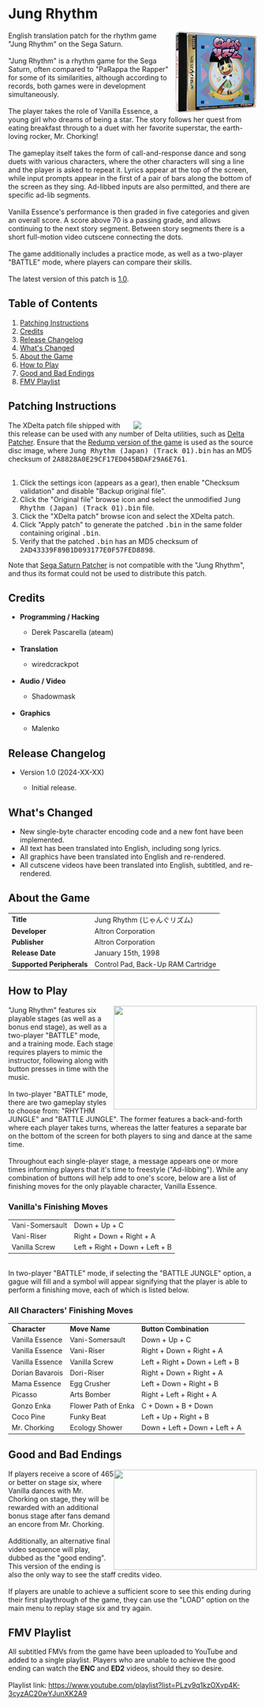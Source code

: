<h1>Jung Rhythm</h1>
<img width="165" height="165" align="right" src="https://github.com/DerekPascarella/JungRhythm-EnglishPatchSaturn/blob/main/images/cover.png?raw=true">English translation patch for the rhythm game "Jung Rhythm" on the Sega Saturn.
<br><br>
"Jung Rhythm" is a rhythm game for the Sega Saturn, often compared to "PaRappa the Rapper" for some of its similarities, although according to records, both games were in development simultaneously.
<br><br>
The player takes the role of Vanilla Essence, a young girl who dreams of being a star. The story follows her quest from eating breakfast through to a duet with her favorite superstar, the earth-loving rocker, Mr. Chorking!
<br><br>
The gameplay itself takes the form of call-and-response dance and song duets with various characters, where the other characters will sing a line and the player is asked to repeat it. Lyrics appear at the top of the screen, while input prompts appear in the first of a pair of bars along the bottom of the screen as they sing. Ad-libbed inputs are also permitted, and there are specific ad-lib segments.
<br><br>
Vanilla Essence's performance is then graded in five categories and given an overall score. A score above 70 is a passing grade, and allows continuing to the next story segment. Between story segments there is a short full-motion video cutscene connecting the dots.
<br><br>
The game additionally includes a practice mode, as well as a two-player "BATTLE" mode, where players can compare their skills.
<br><br>
The latest version of this patch is <a href="https://github.com/DerekPascarella/JungRhythm-EnglishPatchSaturn/releases/download/1.0/Jung.Rhythm.English.-.v1.0.zip">1.0</a>.

<h2>Table of Contents</h2>

1. [Patching Instructions](#patching-instructions)
2. [Credits](#credits)
3. [Release Changelog](#release-changelog)
4. [What's Changed](#whats-changed)
5. [About the Game](#about-the-game)
8. [How to Play](#how-to-play)
9. [Good and Bad Endings](#good-and-bad-endings)
10. [FMV Playlist](#fmv-playlist)

<h2>Patching Instructions</h2>
<img align="right" width="250" src="https://i.imgur.com/r4b04e7.png">The XDelta patch file shipped with this release can be used with any number of Delta utilities, such as <a href="https://www.romhacking.net/utilities/704/">Delta Patcher</a>. Ensure that the <a href="http://redump.org/disc/26548/">Redump version of the game</a> is used as the source disc image, where <tt>Jung Rhythm (Japan) (Track 01).bin</tt> has an MD5 checksum of <tt>2A8828A0E29CF17ED045BDAF29A6E761</tt>.
<br><br>
<ol type="1">
<li>Click the settings icon (appears as a gear), then enable "Checksum validation" and disable "Backup original file".</li>
<li>Click the "Original file" browse icon and select the unmodified <tt>Jung Rhythm (Japan) (Track 01).bin</tt> file.</li>
<li>Click the "XDelta patch" browse icon and select the XDelta patch.</li>
<li>Click "Apply patch" to generate the patched <tt>.bin</tt> in the same folder containing original <tt>.bin</tt>.</li>
<li>Verify that the patched <tt>.bin</tt> has an MD5 checksum of <tt>2AD43339F89B1D093177E0F57FED8898</tt>.</li>
</ol>
Note that <a href="https://segaxtreme.net/resources/sega-saturn-patcher.73/">Sega Saturn Patcher</a> is not compatible with the "Jung Rhythm", and thus its format could not be used to distribute this patch.


<h2>Credits</h2>
<ul>
  <li>
    <b>Programming / Hacking</b>
  </li>
  <ul>
    <li>Derek Pascarella (ateam)</li>
  </ul>
  <br>
  <li>
    <b>Translation</b>
  </li>
  <ul>
    <li>wiredcrackpot</li>
  </ul>
  <br>
  <li>
    <b>Audio / Video</b>
  </li>
  <ul>
    <li>Shadowmask</li>
  </ul>
  <br>
  <li>
    <b>Graphics</b>
  </li>
  <ul>
    <li>Malenko</li>
  </ul>
</ul>

<h2>Release Changelog</h2>
<ul>
 <li>Version 1.0 (2024-XX-XX)</li>
 <ul>
  <li>Initial release.</li>
 </ul>
</ul>

<h2>What's Changed</h2>
<ul>
 <li>New single-byte character encoding code and a new font have been implemented.</li>
 <li>All text has been translated into English, including song lyrics.</li>
 <li>All graphics have been translated into English and re-rendered.</li>
 <li>All cutscene videos have been translated into English, subtitled, and re-rendered.</li>
</ul>

<h2>About the Game</h2>
<table>
<tr>
<td><b>Title</b></td>
<td>Jung Rhythm (じゃんぐリズム)</td>
</tr>
<td><b>Developer</b></td>
<td>Altron Corporation</td>
</tr>
<tr>
<td><b>Publisher</b></td>
<td>Altron Corporation</td>
</tr>
<tr>
<td><b>Release Date</b></td>
<td>January 15th, 1998</td>
</tr>
<tr>
<td><b>Supported Peripherals</b></td>
<td>Control Pad, Back-Up RAM Cartridge</td>
</tr>
</tr>
</table>

<h2>How to Play</h2>
<img align="right" src="https://github.com/DerekPascarella/JungRhythm-EnglishPatchSaturn/blob/main/images/screenshot_1.png?raw=true" width="290" height="210">"Jung Rhythm" features six playable stages (as well as a bonus end stage), as well as a two-player "BATTLE" mode, and a training mode. Each stage requires players to mimic the instructor, following along with button presses in time with the music.
<br><br>
In two-player "BATTLE" mode, there are two gameplay styles to choose from: "RHYTHM JUNGLE" and "BATTLE JUNGLE". The former features a back-and-forth where each player takes turns, whereas the latter features a separate bar on the bottom of the screen for both players to sing and dance at the same time.
<br><br>
Throughout each single-player stage, a message appears one or more times informing players that it's time to freestyle ("Ad-libbing"). While any combination of buttons will help add to one's score, below are a list of finishing moves for the only playable character, Vanilla Essence.
<br>
<h3>Vanilla's Finishing Moves</h3>
<table>
  <tr>
    <td>Vani-Somersault</td>
    <td>Down + Up + C</td>
  </tr>
  <tr>
    <td>Vani-Riser</td>
    <td>Right + Down + Right + A</td>
  </tr>
  <tr>
    <td>Vanilla Screw</td>
    <td>Left + Right + Down + Left + B</td>
  </tr>
</table>

<br>
In two-player "BATTLE" mode, if selecting the "BATTLE JUNGLE" option, a gague will fill and a symbol will appear signifying that the player is able to perform a finishing move, each of which is listed below.

<h3>All Characters' Finishing Moves</h3>

<table>
  <tr>
    <td><b>Character</b></td>
    <td><b>Move Name</b></td>
    <td><b>Button Combination</b></td>
  </tr>
  <tr>
    <td>Vanilla Essence</td>
    <td>Vani-Somersault</td>
    <td>Down + Up + C</td>
  </tr>
  <tr>
    <td>Vanilla Essence</td>
    <td>Vani-Riser</td>
    <td>Right + Down + Right + A</td>
  </tr>
  <tr>
    <td>Vanilla Essence</td>
    <td>Vanilla Screw</td>
    <td>Left + Right + Down + Left + B</td>
  </tr>
  <tr>
    <td>Dorian Bavarois</td>
    <td>Dori-Riser</td>
    <td>Right + Down + Right + A</td>
  </tr>
  <tr>
    <td>Mama Essence</td>
    <td>Egg Crusher</td>
    <td>Left + Down + Right + B</td>
  </tr>
  <tr>
    <td>Picasso</td>
    <td>Arts Bomber</td>
    <td>Right + Left + Right + A</td>
  </tr>
  <tr>
    <td>Gonzo Enka</td>
    <td>Flower Path of Enka</td>
    <td>C + Down + B + Down</td>
  </tr>
  <tr>
    <td>Coco Pine</td>
    <td>Funky Beat</td>
    <td>Left + Up + Right + B</td>
  </tr>
  <tr>
    <td>Mr. Chorking</td>
    <td>Ecology Shower</td>
    <td>Down + Left + Down + Left + A</td>
  </tr>
</table>


<h2>Good and Bad Endings</h2>
<img align="right" src="https://github.com/DerekPascarella/JungRhythm-EnglishPatchSaturn/blob/main/images/screenshot_2.png?raw=true" width="290" height="203">If players receive a score of 465 or better on stage six, where Vanilla dances with Mr. Chorking on stage, they will be rewarded with an additional bonus stage after fans demand an encore from Mr. Chorking.
<br><br>
Additionally, an alternative final video sequence will play, dubbed as the "good ending". This version of the ending is also the only way to see the staff credits video.
<br><br>
If players are unable to achieve a sufficient score to see this ending during their first playthrough of the game, they can use the "LOAD" option on the main menu to replay stage six and try again.

<h2>FMV Playlist</h2>
All subtitled FMVs from the game have been uploaded to YouTube and added to a single playlist. Players who are unable to achieve the good ending can watch the <b>ENC</b> and <b>ED2</b> videos, should they so desire.
<br><br>
Playlist link: <a href="https://www.youtube.com/playlist?list=PLzv9q1kzOXvp4K-3cyzAC20wYJunXK2A9">https://www.youtube.com/playlist?list=PLzv9q1kzOXvp4K-3cyzAC20wYJunXK2A9</a>
